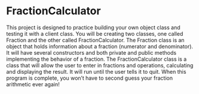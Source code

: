 # FractionCalculator

This project is designed to practice building your own object class and testing it with a client class. You will be creating two classes, one called Fraction and the other called FractionCalculator. The Fraction class is an object that holds information about a fraction (numerator and denominator). It will have several constructors and both private and public methods implementing the behavior of a fraction. The FractionCalculator class is a class that will allow the user to enter in fractions and operations, calculating and displaying the result. It will run until the user tells it to quit. When this program is complete, you won’t have to second guess your fraction arithmetic ever again!
